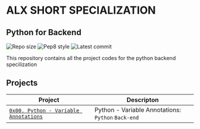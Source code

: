 # ALX SHORT SPECIALIZATION

## Python for Backend

![Repo size](https://img.shields.io/github/repo-size/laban254/alx-backend-python)
![Pep8 style](https://img.shields.io/badge/PEP8-style%20guide-purple?style=round-square)
![Latest commit](https://img.shields.io/github/last-commit/laban254/alx-backend-python/master?style=round-square)

This repository contains all the project codes for the python backend specilization

## Projects

| Project | Descripton |
| ------- | ---------- |
| [`0x00. Python - Variable Annotations`](./0x00-python_variable_annotations) | Python - Variable Annotations: `Python` `Back-end` |
